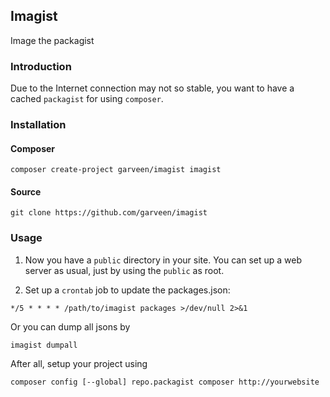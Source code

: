 ## Imagist

Image the packagist

### Introduction

Due to the Internet connection may not so stable, you want to have a cached `packagist` for using `composer`.

### Installation

#### Composer

```
composer create-project garveen/imagist imagist
```

#### Source

```
git clone https://github.com/garveen/imagist
```

### Usage

1. Now you have a `public` directory in your site. You can set up a web server as usual, just by using the `public` as root.

2. Set up a `crontab` job to update the packages.json:

```
*/5 * * * * /path/to/imagist packages >/dev/null 2>&1
```

Or you can dump all jsons by

```
imagist dumpall
```

After all, setup your project using

```
composer config [--global] repo.packagist composer http://yourwebsite
```
